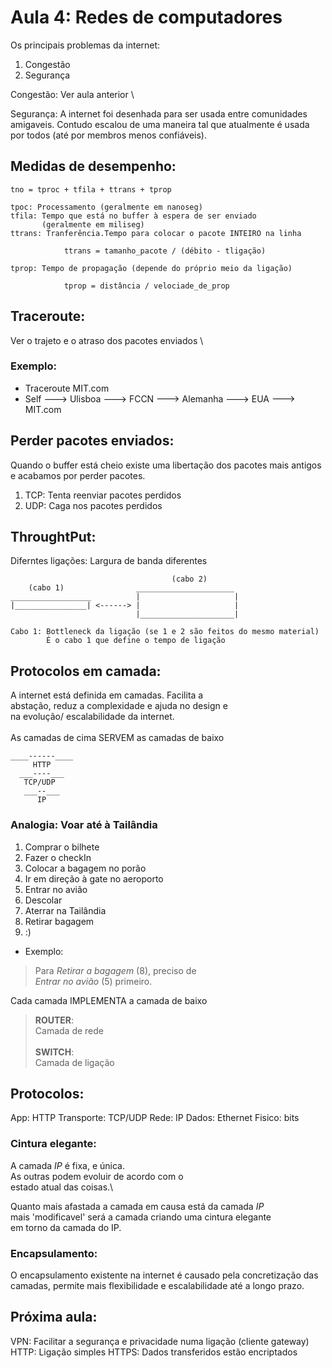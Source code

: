 # Aula 4: Redes de computadores

Os principais problemas da internet: 

1. Congestão
2. Segurança

Congestão: Ver aula anterior \

Segurança: A internet foi desenhada para ser usada entre comunidades \
amigaveis. Contudo escalou de uma maneira tal que atualmente é usada \
por todos (até por membros menos confiáveis).

## Medidas de desempenho:

```
tno = tproc + tfila + ttrans + tprop

tpoc: Processamento (geralmente em nanoseg)
tfila: Tempo que está no buffer à espera de ser enviado 
	   (geralmente em miliseg)
ttrans: Tranferência.Tempo para colocar o pacote INTEIRO na linha

			ttrans = tamanho_pacote / (débito - tligação)

tprop: Tempo de propagação (depende do próprio meio da ligação)

			tprop = distância / velociade_de_prop
```

## Traceroute:

Ver o trajeto e o atraso dos pacotes enviados \

### Exemplo:

- Traceroute MIT.com
- Self ---> Ulisboa ---> FCCN ---> Alemanha ---> EUA ---> MIT.com

## Perder pacotes enviados:

Quando o buffer está cheio existe uma libertação dos pacotes mais antigos \
e acabamos por perder pacotes.

1. TCP: Tenta reenviar pacotes perdidos
2. UDP: Caga nos pacotes perdidos

## ThroughtPut: 

Diferntes ligações: Largura de banda diferentes

```
									(cabo 2)
	(cabo 1)				______________________
__________________          |                     |
|________________| <------> |                     |
							|_____________________|

Cabo 1: Bottleneck da ligação (se 1 e 2 são feitos do mesmo material)
		É o cabo 1 que define o tempo de ligação 
```

## Protocolos em camada:

A internet está definida em camadas. Facilita a \
abstação, reduz a complexidade e ajuda no design e \
na evolução/ escalabilidade da internet. \
\
As camadas de cima SERVEM as camadas de baixo
```
____------____
	 HTTP
  ___----___
   TCP/UDP
   ___--___
	  IP
```

### Analogia: Voar até à Tailândia

1. Comprar o bilhete 
2. Fazer o checkIn
3. Colocar a bagagem no porão
4. Ir em direção à gate no aeroporto
5. Entrar no avião 
6. Descolar
7. Aterrar na Tailândia
8. Retirar bagagem
9. :)

- Exemplo:
> Para *Retirar a bagagem* (8), preciso de \
> *Entrar no avião* (5) primeiro.

Cada camada IMPLEMENTA a camada de baixo

> **ROUTER**: \
> Camada de rede \
> \
> **SWITCH**: \
> Camada de ligação

## Protocolos:

App: HTTP
Transporte: TCP/UDP
Rede: IP
Dados: Ethernet
Fisico: bits

### Cintura elegante:

A camada _IP_ é fixa, e única. \
As outras podem evoluir de acordo com o \
estado atual das coisas.\

Quanto mais afastada a camada em causa está da camada _IP_ \
mais 'modificavel' será a camada criando uma cintura elegante \
em torno da camada do IP.

### Encapsulamento:

O encapsulamento existente na internet é causado pela concretização das \
camadas, permite mais flexibilidade e escalabilidade até a longo prazo.

## Próxima aula:

VPN: Facilitar a segurança e privacidade numa ligação (cliente gateway)
HTTP: Ligação simples
HTTPS: Dados transferidos estão encriptados

